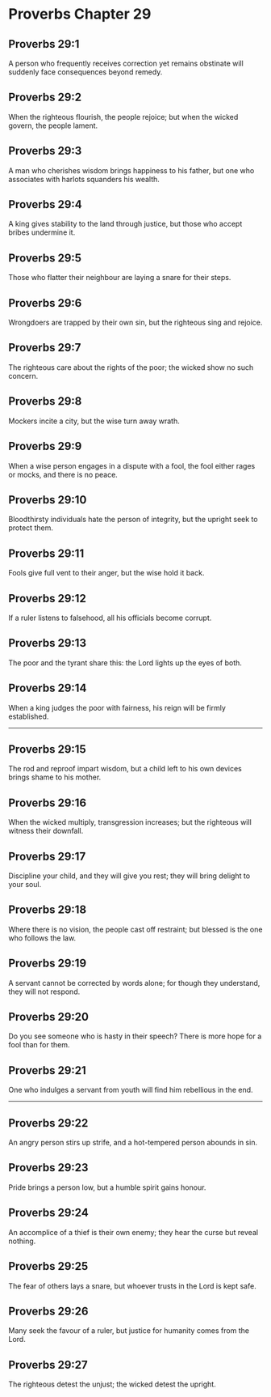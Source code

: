 # Proverbs Chapter 29

## Proverbs 29:1

A person who frequently receives correction yet remains obstinate will suddenly face consequences beyond remedy.

## Proverbs 29:2

When the righteous flourish, the people rejoice; but when the wicked govern, the people lament.

## Proverbs 29:3

A man who cherishes wisdom brings happiness to his father, but one who associates with harlots squanders his wealth.

## Proverbs 29:4

A king gives stability to the land through justice, but those who accept bribes undermine it.

## Proverbs 29:5

Those who flatter their neighbour are laying a snare for their steps.

## Proverbs 29:6

Wrongdoers are trapped by their own sin, but the righteous sing and rejoice.

## Proverbs 29:7

The righteous care about the rights of the poor; the wicked show no such concern.

## Proverbs 29:8

Mockers incite a city, but the wise turn away wrath.

## Proverbs 29:9

When a wise person engages in a dispute with a fool, the fool either rages or mocks, and there is no peace.

## Proverbs 29:10

Bloodthirsty individuals hate the person of integrity, but the upright seek to protect them.

## Proverbs 29:11

Fools give full vent to their anger, but the wise hold it back.

## Proverbs 29:12

If a ruler listens to falsehood, all his officials become corrupt.

## Proverbs 29:13

The poor and the tyrant share this: the Lord lights up the eyes of both.

## Proverbs 29:14

When a king judges the poor with fairness, his reign will be firmly established.

---

## Proverbs 29:15

The rod and reproof impart wisdom, but a child left to his own devices brings shame to his mother.

## Proverbs 29:16

When the wicked multiply, transgression increases; but the righteous will witness their downfall.

## Proverbs 29:17

Discipline your child, and they will give you rest; they will bring delight to your soul.

## Proverbs 29:18

Where there is no vision, the people cast off restraint; but blessed is the one who follows the law.

## Proverbs 29:19

A servant cannot be corrected by words alone; for though they understand, they will not respond.

## Proverbs 29:20

Do you see someone who is hasty in their speech? There is more hope for a fool than for them.

## Proverbs 29:21

One who indulges a servant from youth will find him rebellious in the end.

---

## Proverbs 29:22

An angry person stirs up strife, and a hot-tempered person abounds in sin.

## Proverbs 29:23

Pride brings a person low, but a humble spirit gains honour.

## Proverbs 29:24

An accomplice of a thief is their own enemy; they hear the curse but reveal nothing.

## Proverbs 29:25

The fear of others lays a snare, but whoever trusts in the Lord is kept safe.

## Proverbs 29:26

Many seek the favour of a ruler, but justice for humanity comes from the Lord.

## Proverbs 29:27

The righteous detest the unjust; the wicked detest the upright.
